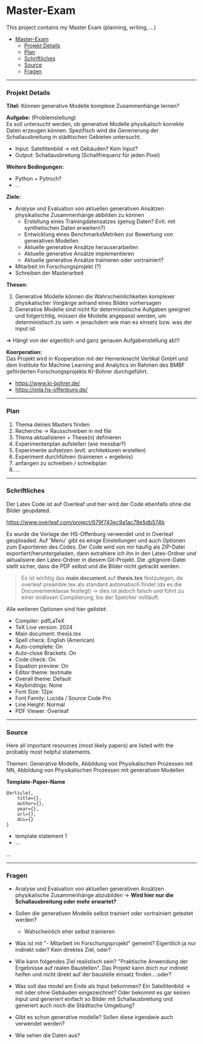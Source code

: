 # Master-Exam
This project contains my Master Exam (planning, writing, ...)

- [Master-Exam](#master-exam)
    - [Projekt Details](#projekt-details)
    - [Plan](#plan)
    - [Schriftliches](#schriftliches)
    - [Source](#source)
    - [Fragen](#fragen)



---
### Projekt Details

**Titel:** Können generative Modelle komplexe Zusammenhänge lernen?

**Aufgabe:** (Problemstellung)<br>
Es soll untersucht werden, ob generative Modelle physikalisch korrekte Daten erzeugen können. Spezifisch wird die Generierung der Schallausbreitung in städtischen Gebieten untersucht.

- Input: Satellitenbild -> mit Gebäuden? Kein Input?
- Output: Schallausbreitung (Schallfrequenz für jeden Pixel)

**Weitere Bedingungen:**
- Python + Pytroch?
- ...

**Ziele:**
- Analyse und Evaluation von aktuellen generativen Ansätzen physikalische Zusammenhänge abbilden zu können
  - Erstellung eines Trainingdatensatzes (genug Daten? Evtl. mit synthetischen Daten erweitern?)
  - Entwicklung eines BenchmarksMetriken zur Bewertung von generativen Modellen
  - Aktuelle generative Ansätze herauserarbeiten
  - Aktuelle generative Ansätze implementieren
  - Aktuelle generative Ansätze trainieren oder vortrainiert?
- Mitarbeit im Forschungsprojekt (?)
- Schreiben der Masterarbeit



**Thesen:**
1. Generative Modelle können die Wahrscheinlichkeiten komplexer physikalischer Vorgänge anhand eines Bildes vorhersagen
2. Generative Modelle sind nicht für deterministische Aufgaben geeignet und folgerichtig, müssen die Modelle angepasst werden, um deterministisch zu sein -> jenachdem wie man es einsetz bzw. was der input ist

=> Hängt von der eigentlich und ganz genauen Aufgabenstellung ab!!!


**Koorperation:**<br>
Das Projekt wird in Kooperation mit der Herrenknecht Vertikal GmbH und dem Institute for Machine Learning and Analytics im Rahmen des BMBF geförderten Forschungsprojekts KI-Bohrer durchgeführt.
- https://www.ki-bohrer.de/
- https://imla.hs-offenburg.de/




---
### Plan

1. Thema deines Masters finden
2. Recherche -> Rausschreiben in md file
3. Thema aktualisieren + These(n) definieren
4. Experimentenplan aufstellen (wie messbar?)
5. Experimente aufsetzen (evtl. architekturen erstellen)
6. Experiment durchführen (trainieren + ergebnis)
7. anfangen zu schreiben / schreibplan
8. ...




---
### Schriftliches

Der Latex Code ist auf Overleaf und hier wird der Code ebenfalls ohne die Bilder geupdated.

https://www.overleaf.com/project/679f743ec9a1ac78e5db574b

Es wurde die Vorlage der HS-Offenburg verwendet und in Overleaf geuploaded.
Auf 'Menu' gibt es einige Einstellungen und auch Optionen zum Exportieren des Codes. Der Code wird von mir häufig als ZIP-Datei exportiert/heruntergeladen, dann extrahiere ich ihn in den Latex-Ordner und aktualisiere den Latex-Ordner in diesem Git-Projekt. Die .gitignore-Datei stellt sicher, dass die PDF selbst und die Bilder nicht getrackt werden.

> Es ist wichtig das **main document** auf **thesis.tex** festzulegen, da overleaf preamble.tex als standard automatisch findet (da es die Documentenklasse festlegt) -> dies ist jedoch falsch und führt zu einer endlosen Compilierung, bis der Speicher vollläuft.


Alle weiteren Optionen sind hier gelistet:
- Compiler: pdfLaTeX
- TeX Live version: 2024
- Main document: thesis.tex
- Spell check: English (American)
- Auto-complete: On
- Auto-close Brackets: On
- Code check: On
- Equation preview: On
- Editor theme: textmate
- Overall theme: Default
- Keybindings: None
- Font Size: 12px
- Font Family: Lucida / Source Code Pro
- Line Height: Normal
- PDF Viewer: Overleaf






---
### Source

Here all important resources (most likely papers) are listed with the probably most helpful statements.

Themen: Generative Modelle, Abbildung von Physikalischen Prozessen mit NN, Abbildung von Physikalischen Prozessen mit generativen Modellen 


**Template-Paper-Name**<br>
```
@article{,
	title={}, 
	author={},
	year={},
	url={},
	doi={}
}
```
- template statement 1
- ...


...



---
### Fragen

- Analyse und Evaluation von aktuellen generativen Ansätzen physikalische Zusammenhänge abzubilden -> **Wird hier nur die Schallausbreitung oder mehr erwartet?**
- Sollen die generativen Modelle selbst trainiert oder vortrainiert getestet werden?
  - Wahscheinlich eher selbst trainieren
- Was ist mit "- Mitarbeit im Forschungsprojekt" gemeint? Eigentlich ja nur indirekt oder? Kein direktes Ziel, oder?
- Wie kann folgendes Ziel realistisch sein? "Praktische Anwendung der
Ergebnisse auf realen
Baustellen". Das Projekt kann doch nur indirekt helfen und nicht direkt auf der baustelle einsatz finden....oder?
- Was soll das model am Ende als Input bekommen? Ein Satellitenbild -> mit oder ohne Gebäuden eingezeichnet? Oder bekommt es gar keinen Input und generiert einfach so Bilder mit Schallausbreitung und generiert auch noch die Städtische Umgebung?


- Gibt es schon generative modelle? Sollen diese irgendwie auch verwendet werden?
- Wie sehen die Daten aus?




